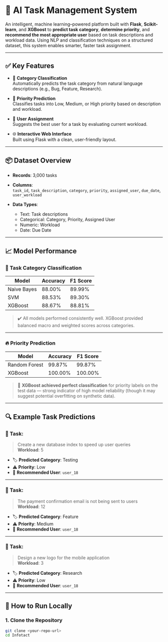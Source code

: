 # 🤖 AI Task Management System

An intelligent, machine learning–powered platform built with **Flask**, **Scikit-learn**, and **XGBoost** to **predict task category**, **determine priority**, and **recommend the most appropriate user** based on task descriptions and workload data. Using NLP and classification techniques on a structured dataset, this system enables smarter, faster task assignment.

---

## ✅ Key Features

- 🧠 **Category Classification**  
  Automatically predicts the task category from natural language descriptions (e.g., Bug, Feature, Research).

- 🎯 **Priority Prediction**  
  Classifies tasks into Low, Medium, or High priority based on description and workload.

- 👥 **User Assignment**  
  Suggests the best user for a task by evaluating current workload.

- 🌐 **Interactive Web Interface**  
  Built using Flask with a clean, user-friendly layout.

---

## 📦 Dataset Overview

- **Records**: 3,000 tasks
- **Columns**:  
  `task_id`, `task_description`, `category`, `priority`, `assigned_user`, `due_date`, `user_workload`

- **Data Types**:  
  - Text: Task descriptions  
  - Categorical: Category, Priority, Assigned User  
  - Numeric: Workload  
  - Date: Due Date

---

## 📈 Model Performance

### 🧠 Task Category Classification

| Model       | Accuracy | F1 Score |
|-------------|----------|----------|
| Naive Bayes | 88.00%   | 89.99%   |
| SVM         | 88.53%   | 89.30%   |
| XGBoost     | 88.67%   | 88.81%   |

> ✔️ All models performed consistently well. XGBoost provided balanced macro and weighted scores across categories.

---

### 🔥 Priority Prediction

| Model         | Accuracy | F1 Score |
|---------------|----------|----------|
| Random Forest | 99.87%   | 99.87%   |
| XGBoost       | 100.00%  | 100.00%  |

> 🚀 **XGBoost achieved perfect classification** for priority labels on the test data — strong indicator of high model reliability (though it may suggest potential overfitting on synthetic data).

---

## 🔍 Example Task Predictions

### 🧾 Task:
> Create a new database index to speed up user queries  
> **Workload**: 5

- 🏷 **Predicted Category**: Testing  
- ⚠️ **Priority**: Low  
- 👤 **Recommended User**: `user_18`

---

### 🧾 Task:
> The payment confirmation email is not being sent to users  
> **Workload**: 12

- 🏷 **Predicted Category**: Feature  
- ⚠️ **Priority**: Medium  
- 👤 **Recommended User**: `user_18`

---

### 🧾 Task:
> Design a new logo for the mobile application  
> **Workload**: 3

- 🏷 **Predicted Category**: Research  
- ⚠️ **Priority**: Low  
- 👤 **Recommended User**: `user_18`

---

## 🚀 How to Run Locally

### 1. Clone the Repository

```bash
git clone <your-repo-url>
cd Infotact
